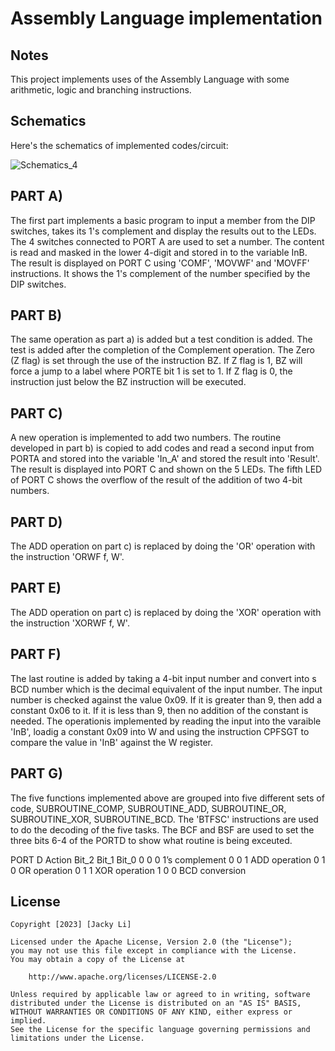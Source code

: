 # Assembly Language implementation

## Notes

This project implements uses of the Assembly Language with some arithmetic, logic and branching instructions.

## Schematics

Here's the schematics of implemented codes/circuit:

<img src='https://i.imgur.com/eIdrEYQ.jpg' title='Schematics_4' width='' alt='Schematics_4' />

## PART A)

The first part implements a basic program to input a member from the DIP switches, takes its 1's complement and display the results out to the LEDs. The 4 switches connected to PORT A are used to set a number. The content is read and masked in the lower 4-digit and stored in to the variable InB. The result is displayed on PORT C using 'COMF', 'MOVWF' and 'MOVFF' instructions. It shows the 1's complement of the number specified by the DIP switches.

## PART B)

The same operation as part a) is added but a test condition is added. The test is added after the completion of the Complement operation. The Zero (Z flag) is set through the use of the instruction BZ. If Z flag is 1, BZ will force a jump to a label where PORTE bit 1 is set to 1. If Z flag is 0, the instruction just below the BZ instruction will be executed.

## PART C)

A new operation is implemented to add two numbers. The routine developed in part b) is copied to add codes and read a second input from PORTA and stored into the variable 'In_A' and stored the result into 'Result'. The result is displayed into PORT C and shown on the 5 LEDs. The fifth LED of PORT C shows the overflow of the result of the addition of two 4-bit numbers.

## PART D)

The ADD operation on part c) is replaced by doing the 'OR' operation with the instruction 'ORWF     f, W'.

## PART E)

The ADD operation on part c) is replaced by doing the 'XOR' operation with the instruction 'XORWF     f, W'.

## PART F)

The last routine is added by taking a 4-bit input number and convert into s BCD number which is the decimal equivalent of the input number. The input number is checked against the value 0x09. If it is greater than 9, then add a constant 0x06 to it. If it is less than 9, then no addition of the constant is needed. The operationis implemented by reading the input into the varaible 'InB', loadig a constant 0x09 into W and using the instruction CPFSGT to compare the value in 'InB' against the W register.

## PART G)

The five functions implemented above are grouped into five different sets of code, SUBROUTINE_COMP, SUBROUTINE_ADD, SUBROUTINE_OR, SUBROUTINE_XOR, SUBROUTINE_BCD. The 'BTFSC' instructions are used to do the decoding of the five tasks. The BCF and BSF are used to set the three bits 6-4 of the PORTD to show what routine is being exceuted.

PORT D                  Action
Bit_2 Bit_1 Bit_0 
 0 0 0                  1’s complement 
 0 0 1                  ADD operation 
 0 1 0                  OR operation 
 0 1 1                  XOR operation 
 1 0 0                  BCD conversion 

## License

    Copyright [2023] [Jacky Li]

    Licensed under the Apache License, Version 2.0 (the "License");
    you may not use this file except in compliance with the License.
    You may obtain a copy of the License at

        http://www.apache.org/licenses/LICENSE-2.0

    Unless required by applicable law or agreed to in writing, software
    distributed under the License is distributed on an "AS IS" BASIS,
    WITHOUT WARRANTIES OR CONDITIONS OF ANY KIND, either express or implied.
    See the License for the specific language governing permissions and
    limitations under the License.
